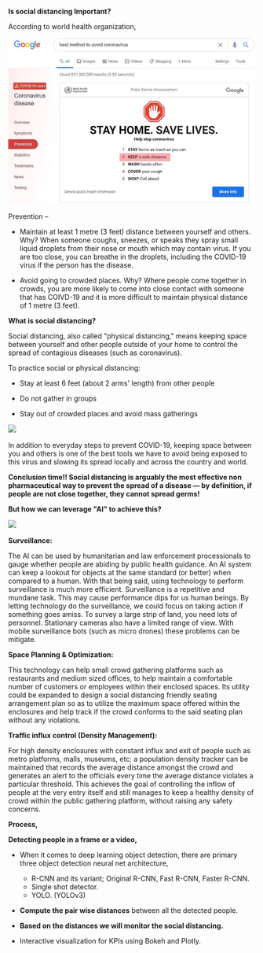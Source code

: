 **Is social distancing Important?**

According to world health organization,

![](who_sd.jpg)

Prevention –

- Maintain at least 1 metre (3 feet) distance between yourself and others. Why? When someone coughs, sneezes, or speaks they spray small liquid droplets from their nose or mouth which may contain virus. If you are too close, you can breathe in the droplets, including the COVID-19 virus if the person has the disease.

- Avoid going to crowded places. Why? Where people come together in crowds, you are more likely to come into close contact with someone that has COIVD-19 and it is more difficult to maintain physical distance of 1 metre (3 feet).

**What is social distancing?**

Social distancing, also called &quot;physical distancing,&quot; means keeping space between yourself and other people outside of your home to control the spread of contagious diseases (such as coronavirus).

To practice social or physical distancing:

- Stay at least 6 feet (about 2 arms&#39; length) from other people

- Do not gather in groups
- Stay out of crowded places and avoid mass gatherings



![](pic2.png)



In addition to everyday steps to prevent COVID-19, keeping space between you and others is one of the best tools we have to avoid being exposed to this virus and slowing its spread locally and across the country and world.

**Conclusion time!! Social distancing is arguably the most effective non pharmaceutical way to prevent the spread of a disease — by definition, if people are not close together, they cannot spread germs!**

**But how we can leverage &quot;AI&quot; to achieve this?**

![](RackMultipart20200611-4-1nguv0o_html_2f1e9b3930999bc4.png)

**Surveillance:**

The AI can be used by humanitarian and law enforcement processionals to gauge whether people are abiding by public health guidance. An AI system can keep a lookout for objects at the same standard (or better) when compared to a human. With that being said, using technology to perform surveillance is much more efficient. Surveillance is a repetitive and mundane task. This may cause performance dips for us human beings. By letting technology do the surveillance, we could focus on taking action if something goes amiss. To survey a large strip of land, you need lots of personnel. Stationary cameras also have a limited range of view. With mobile surveillance bots (such as micro drones) these problems can be mitigate.

**Space Planning &amp; Optimization:**

This technology can help small crowd gathering platforms such as restaurants and medium sized offices, to help maintain a comfortable number of customers or employees within their enclosed spaces. Its utility could be expanded to design a social distancing friendly seating arrangement plan so as to utilize the maximum space offered within the enclosures and help track if the crowd conforms to the said seating plan without any violations.

**Traffic influx control  (Density Management):**

For high density enclosures with constant influx and exit of people such as metro platforms, malls, museums, etc; a population density tracker can be maintained that records the average distance amongst the crowd and generates an alert to the officials every time the average distance violates a particular threshold. This achieves the goal of controlling the inflow of people at the very entry itself and still manages to keep a healthy density of crowd within the public gathering platform, without raising any safety concerns.

**Process,**

**Detecting people in a frame or a video,**

- When it comes to deep learning object detection, there are primary three object detection neural net architecture,
  - R-CNN and its variant;  Original R-CNN, Fast R-CNN, Faster R-CNN.
  - Single shot detector.
  - YOLO. (YOLOv3)

- **Compute the pair wise distances** between all the detected people.

- **Based on the distances we will monitor the social distancing.**

- Interactive visualization for KPIs using Bokeh and Plotly.
